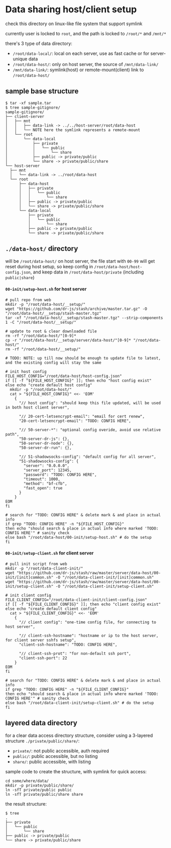 # Data sharing host/client setup

check this directory on linux-like file system that support symlink

currently user is locked to `root`, and the path is locked to `/root/*` and `/mnt/*`

there's 3 type of data directory:
- `/root/data-local/`: local on each server, use as fast cache or for server-unique data 
- `/root/data-host/`: only on host server, the source of `/mnt/data-link/`
- `/mnt/data-link/`: symlink(host) or remote-mount(client) link to `/root/data-host/`

## sample base structure
```
$ tar -xf sample.tar
$ tree sample-gitignore/
sample-gitignore/
├── client-server
│   ├── mnt
│   │   ├── data-link -> ../../host-server/root/data-host
│   │   └── NOTE here the symlink represents a remote-mount
│   └── root
│       └── data-local
│           ├── private
│           │   └── public
│           │       └── share
│           ├── public -> private/public
│           └── share -> private/public/share
└── host-server
  ├── mnt
  │   └── data-link -> ../root/data-host
  └── root
      ├── data-host
      │   ├── private
      │   │   └── public
      │   │       └── share
      │   ├── public -> private/public
      │   └── share -> private/public/share
      └── data-local
          ├── private
          │   └── public
          │       └── share
          ├── public -> private/public
          └── share -> private/public/share
```

## `./data-host/` directory

will be `/root/data-host/` on host server,
the file start with `00-99` will get reset during host setup,
so keep config in `/root/data-host/host-config.json`,
and keep data in `/root/data-host/private` (including `public|share`)

#### `00-init/setup-host.sh` for host server
```shell script
# pull repo from web
mkdir -p "/root/data-host/__setup/"
wget "https://github.com/dr-js/stash/archive/master.tar.gz" -O "/root/data-host/__setup/stash-master.tgz"
tar -xf "/root/data-host/__setup/stash-master.tgz" --strip-components 1 -C "/root/data-host/__setup/"

# update to root & clear downloaded file
rm -rf "/root/data-host/"[0-9]*
cp -r "/root/data-host/__setup/server/data-host/"[0-9]* "/root/data-host/"
rm -rf "/root/data-host/__setup/"

# TODO: NOTE: up till now should be enough to update file to latest, and the existing config will stay the same

# init host config
FILE_HOST_CONFIG="/root/data-host/host-config.json"
if [[ -f "${FILE_HOST_CONFIG}" ]]; then echo "host config exist"
else echo "create default host config"
  mkdir -p "/root/data-host/"
  cat > "${FILE_HOST_CONFIG}" <<- 'EOM'
    {
      "// host config": "should keep this file updated, will be used in both host client server",

      "// 20-cert-letsencrypt-email": "email for cert renew",
      "20-cert-letsencrypt-email": "TODO: CONFIG HERE",

      "// 50-server-*": "optional config overide, avoid use relative path",
      "50-server-dr-js": {},
      "50-server-dr-node": {},
      "50-server-dr-run": {},

      "// 51-shadowsocks-config": "default config for all server",
      "51-shadowsocks-config": {
        "server": "0.0.0.0",
        "server_port": 12345,
        "password": "TODO: CONFIG HERE",
        "timeout": 1000,
        "method": "bf-cfb",
        "fast_open": true
      }
    }
EOM
fi

# search for "TODO: CONFIG HERE" & delete mark & and place in actual info
if grep "TODO: CONFIG HERE" -n "${FILE_HOST_CONFIG}"
then echo "should search & place in actual info where marked 'TODO: CONFIG HERE'" # sanity check
else bash "/root/data-host/00-init/setup-host.sh" # do the setup
fi
```

#### `00-init/setup-client.sh` for client server
```shell script
# pull init script from web
mkdir -p "/root/data-client-init/"
wget "https://github.com/dr-js/stash/raw/master/server/data-host/00-init/[init]common.sh" -O "/root/data-client-init/[init]common.sh"
wget "https://github.com/dr-js/stash/raw/master/server/data-host/00-init/setup-client.sh" -O "/root/data-client-init/setup-client.sh"

# init client config
FILE_CLIENT_CONFIG="/root/data-client-init/client-config.json"
if [[ -f "${FILE_CLIENT_CONFIG}" ]]; then echo "client config exist"
else echo "create default client config"
  cat > "${FILE_CLIENT_CONFIG}" <<- 'EOM'
    {
      "// client config": "one-time config file, for connecting to host server",

      "// client-ssh-hostname": "hostname or ip to the host server, for client server sshfs setup",
      "client-ssh-hostname": "TODO: CONFIG HERE",

      "// client-ssh-prot": "for non-default ssh port",
      "client-ssh-port": 22
    }
EOM
fi

# search for "TODO: CONFIG HERE" & delete mark & and place in actual info
if grep "TODO: CONFIG HERE" -n "${FILE_CLIENT_CONFIG}"
then echo "should search & place in actual info where marked 'TODO: CONFIG HERE'" # sanity check
else bash "/root/data-client-init/setup-client.sh" # do the setup
fi
```

## layered data directory

for a clear data access directory structure, consider using a 3-layered structure `./private/public/share/`:
- `private/`: not public accessible, auth required
- `public/`: public accessible, but no listing
- `share/`: public accessible, with listing

sample code to create the structure, with symlink for quick access: 
```shell script
cd some/where/data/
mkdir -p private/public/share/
ln -sfT private/public public
ln -sfT private/public/share share
```

the result structure:
```
$ tree
.
├── private
│   └── public
│       └── share
├── public -> private/public
└── share -> private/public/share
```
